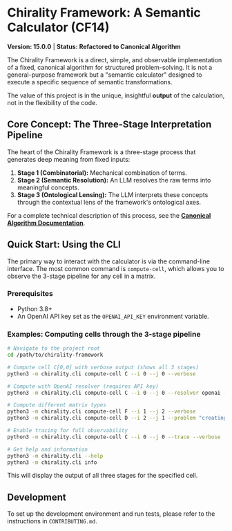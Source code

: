 # Chirality Framework: A Semantic Calculator (CF14)

**Version: 15.0.0** | **Status: Refactored to Canonical Algorithm**

The Chirality Framework is a direct, simple, and observable implementation of a fixed, canonical algorithm for structured problem-solving. It is not a general-purpose framework but a "semantic calculator" designed to execute a specific sequence of semantic transformations.

The value of this project is in the unique, insightful **output** of the calculation, not in the flexibility of the code.

## Core Concept: The Three-Stage Interpretation Pipeline

The heart of the Chirality Framework is a three-stage process that generates deep meaning from fixed inputs:

1.  **Stage 1 (Combinatorial):** Mechanical combination of terms.
2.  **Stage 2 (Semantic Resolution):** An LLM resolves the raw terms into meaningful concepts.
3.  **Stage 3 (Ontological Lensing):** The LLM interprets these concepts through the contextual lens of the framework's ontological axes.

For a complete technical description of this process, see the **[Canonical Algorithm Documentation](docs/ALGORITHM.md)**.

## Quick Start: Using the CLI

The primary way to interact with the calculator is via the command-line interface. The most common command is `compute-cell`, which allows you to observe the 3-stage pipeline for any cell in a matrix.

### Prerequisites
- Python 3.8+
- An OpenAI API key set as the `OPENAI_API_KEY` environment variable.

### Examples: Computing cells through the 3-stage pipeline

```bash
# Navigate to the project root
cd /path/to/chirality-framework

# Compute cell C[0,0] with verbose output (shows all 3 stages)
python3 -m chirality.cli compute-cell C --i 0 --j 0 --verbose

# Compute with OpenAI resolver (requires API key)
python3 -m chirality.cli compute-cell C --i 0 --j 0 --resolver openai --verbose

# Compute different matrix types
python3 -m chirality.cli compute-cell F --i 1 --j 2 --verbose
python3 -m chirality.cli compute-cell D --i 2 --j 1 --problem "creating value"

# Enable tracing for full observability
python3 -m chirality.cli compute-cell C --i 0 --j 0 --trace --verbose

# Get help and information
python3 -m chirality.cli --help
python3 -m chirality.cli info
```

This will display the output of all three stages for the specified cell.

## Development

To set up the development environment and run tests, please refer to the instructions in `CONTRIBUTING.md`.